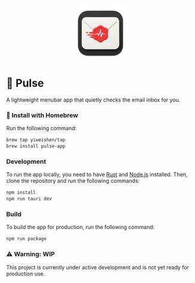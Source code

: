 <br>
<p align="center">
<img src="./src-tauri/icons/icon.png" alt="Pulse" height="150" width="150"/>
</a>
</p>

# 📩 Pulse

A lightweight menubar app that quietly checks the email inbox for you.

### 🍺 Install with Homebrew

Run the following command:

```bash
brew tap yiweishen/tap
brew install pulse-app
```

### Development

To run the app locally, you need to have [Rust](https://www.rust-lang.org/tools/install) and [Node.js](https://nodejs.org/en/download/) installed. Then, clone the repository and run the following commands:

```bash
npm install
npm run tauri dev
```

### Build

To build the app for production, run the following command:

```bash
npm run package
```

### ⚠️ Warning: WIP

This project is currently under active development and is not yet ready for production use.
